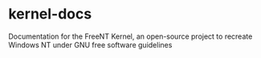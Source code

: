 # kernel-docs
Documentation for the FreeNT Kernel, an open-source project to recreate Windows NT under GNU free software guidelines
